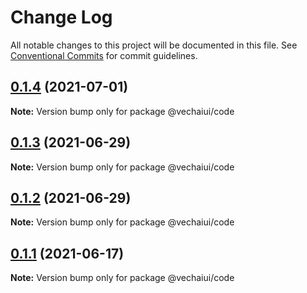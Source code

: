# Change Log

All notable changes to this project will be documented in this file.
See [Conventional Commits](https://conventionalcommits.org) for commit guidelines.

## [0.1.4](https://github.com/vechai/vechaiui/compare/@vechaiui/code@0.1.3...@vechaiui/code@0.1.4) (2021-07-01)

**Note:** Version bump only for package @vechaiui/code





## [0.1.3](https://github.com/vechai/vechaiui/compare/@vechaiui/code@0.1.2...@vechaiui/code@0.1.3) (2021-06-29)

**Note:** Version bump only for package @vechaiui/code





## [0.1.2](https://github.com/vechai/vechaiui/compare/@vechaiui/code@0.1.1...@vechaiui/code@0.1.2) (2021-06-29)

**Note:** Version bump only for package @vechaiui/code





## [0.1.1](https://github.com/vechai/vechaiui/compare/@vechaiui/code@0.1.0...@vechaiui/code@0.1.1) (2021-06-17)

**Note:** Version bump only for package @vechaiui/code
